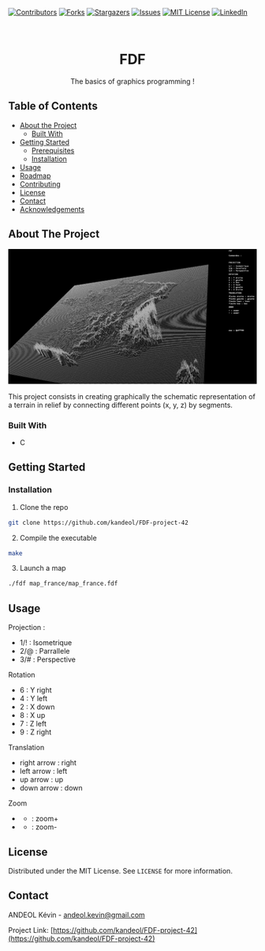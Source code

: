 <!--
*** Thanks for checking out this README Template. If you have a suggestion that would
*** make this better, please fork the repo and create a pull request or simply open
*** an issue with the tag "enhancement".
*** Thanks again! Now go create something AMAZING! :D
-->





<!-- PROJECT SHIELDS -->
<!--
*** I'm using markdown "reference style" links for readability.
*** Reference links are enclosed in brackets [ ] instead of parentheses ( ).
*** See the bottom of this document for the declaration of the reference variables
*** for contributors-url, forks-url, etc. This is an optional, concise syntax you may use.
*** https://www.markdownguide.org/basic-syntax/#reference-style-links
-->
[![Contributors][contributors-shield]][contributors-url]
[![Forks][forks-shield]][forks-url]
[![Stargazers][stars-shield]][stars-url]
[![Issues][issues-shield]][issues-url]
[![MIT License][license-shield]][license-url]
[![LinkedIn][linkedin-shield]][linkedin-url]



<!-- PROJECT LOGO -->
<br />
<p align="center">
  <h1 align="center">FDF</h1>
  <p align="center">
    The basics of graphics programming !
    <br />
  </p>
</p>



<!-- TABLE OF CONTENTS -->
## Table of Contents

* [About the Project](#about-the-project)
  * [Built With](#built-with)
* [Getting Started](#getting-started)
  * [Prerequisites](#prerequisites)
  * [Installation](#installation)
* [Usage](#usage)
* [Roadmap](#roadmap)
* [Contributing](#contributing)
* [License](#license)
* [Contact](#contact)
* [Acknowledgements](#acknowledgements)



<!-- ABOUT THE PROJECT -->
## About The Project

[![Product Name Screen Shot][product-screenshot]](https://example.com)

This project consists in creating graphically the schematic representation  of a terrain in relief by connecting different points (x, y,
z) by segments.

### Built With

* C



<!-- GETTING STARTED -->
## Getting Started


### Installation

1. Clone the repo
```sh
git clone https://github.com/kandeol/FDF-project-42
```
2. Compile the executable
```sh
make
```
3. Launch a map
```sh
./fdf map_france/map_france.fdf 
```



<!-- USAGE EXAMPLES -->
## Usage

Projection :
* 1/! : Isometrique
* 2/@ : Parrallele
* 3/# : Perspective

Rotation
* 6 : Y right
* 4 : Y left
* 2 : X down
* 8 : X up
* 7 : Z left
* 9 : Z right

Translation
* right arrow : right
* left arrow : left
* up arrow : up
* down arrow : down

Zoom
* + : zoom+
* - : zoom-


<!-- LICENSE -->
## License

Distributed under the MIT License. See `LICENSE` for more information.



<!-- CONTACT -->
## Contact

ANDEOL Kévin - andeol.kevin@gmail.com

Project Link: [https://github.com/kandeol/FDF-project-42](https://github.com/kandeol/FDF-project-42)







<!-- MARKDOWN LINKS & IMAGES -->
<!-- https://www.markdownguide.org/basic-syntax/#reference-style-links -->
[contributors-shield]: https://img.shields.io/github/contributors/othneildrew/Best-README-Template.svg?style=flat-square
[contributors-url]: https://github.com/othneildrew/Best-README-Template/graphs/contributors
[forks-shield]: https://img.shields.io/github/forks/othneildrew/Best-README-Template.svg?style=flat-square
[forks-url]: https://github.com/othneildrew/Best-README-Template/network/members
[stars-shield]: https://img.shields.io/github/stars/othneildrew/Best-README-Template.svg?style=flat-square
[stars-url]: https://github.com/othneildrew/Best-README-Template/stargazers
[issues-shield]: https://img.shields.io/github/issues/othneildrew/Best-README-Template.svg?style=flat-square
[issues-url]: https://github.com/othneildrew/Best-README-Template/issues
[license-shield]: https://img.shields.io/github/license/othneildrew/Best-README-Template.svg?style=flat-square
[license-url]: https://github.com/othneildrew/Best-README-Template/blob/master/LICENSE.txt
[linkedin-shield]: https://img.shields.io/badge/-LinkedIn-black.svg?style=flat-square&logo=linkedin&colorB=555
[linkedin-url]: https://linkedin.com/in/othneildrew
[product-screenshot]: images/Screen_fdf.png
